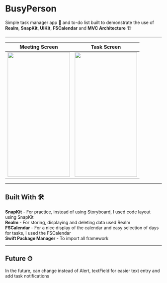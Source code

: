 # BusyPerson
 Simple task manager app 📱 and to-do list built to demonstrate the use of **Realm**, **SnapKit**, **UIKit**, **FSCalendar** and **MVC Architecture** 🏗
 ___

Meeting Screen           |  Task Screen
:-------------------------:|:-------------------------:
<img src="https://user-images.githubusercontent.com/93346717/213914570-ae9b65d1-112e-4711-8eeb-6d551e02fff6.gif" width="200" height="400">   | <img src="https://user-images.githubusercontent.com/93346717/213914942-b8401eae-7fe4-43f6-96f6-4f28a12f27e7.gif" width="200" height="400">
___
## Built With 🛠
**SnapKit** -  For practice, instead of using Storyboard, I used code layout using SnapKit \
**Realm** - For storing, displaying and deleting data used Realm \
**FSCalendar** - For a nice display of the calendar and easy selection of days for tasks, I used the FSCalendar \
**Swift Package Manager** - To import all framework
  
___
## Future ⏱
In the future, can change instead of Alert, textField for easier text entry and add task notifications
